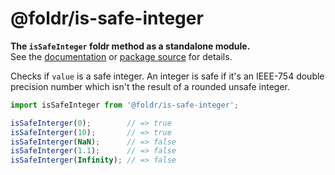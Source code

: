 # @foldr/is-safe-integer

**The `isSafeInteger` foldr method as a standalone module.**    
See the [documentation](http://foldr.com/0.0.0/is-safe-integer) or [package source](https:/github.com/CloudVessel/foldr/blob/master/packages/categories/is-safe-integer/src/index.js) for details.

Checks if `value` is a safe integer. An integer is safe if it's an IEEE-754
double precision number which isn't the result of a rounded unsafe integer.

```js
import isSafeInteger from '@foldr/is-safe-integer';

isSafeInterger(0);        // => true
isSafeInterger(10);       // => true
isSafeInterger(NaN);      // => false
isSafeInterger(1.1);      // => false
isSafeInterger(Infinity); // => false
```
